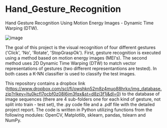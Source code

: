 # Hand_Gesture_Recognition
Hand Gesture Recognition Using Motion Energy Images - Dynamic Time Warping (DTW).


![image](https://github.com/user-attachments/assets/024c5467-3cdd-4702-a88e-530fd4879a21)



The goal of this project is the visual recognition of four different gestures ('Click', 'No', 
'Rotate', 'StopGraspOk'). First, gesture recognition is executed using a method based on motion energy images (MEI's). 
The second method uses 2D Dynamic Time Warping (DTW) to match vector representations of gestures (two different representantions are tested).
In both cases a K-NN classifier is used to classify the test images. 

This repository contains a dropbox link (https://www.dropbox.com/scl/fi/owshkn52m8z4muo88hrkx/img_database.zip?rlkey=ltu0kcfl7ocbf0z08l6jm3fqx&st=d8zi3f1j&dl=0) to the database of image sequences (there are 4 sub-folders one for each kind of gesture, not split into train - test set), the .py code file and a .pdf file with the detailed project report.
The code is written in Python utilizing functions from the following modules: OpenCV, Matplotlib, sklearn, pandas, tslearn and NumPy.
